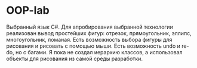 # OOP-lab
Выбранный язык C#.
Для апробирования выбранной технологии реализован вывод простейших фигур: отрезок, прямоугольник, эллипс, многоугольник, ломаная. Есть возможность выбора фигуры для рисования и рисовать с помощью мыши. Есть возможность undo и re-do, но с багами.
Я пока не создал иерархию классов, а использовал объекты для рисования из самой среды разработки.

